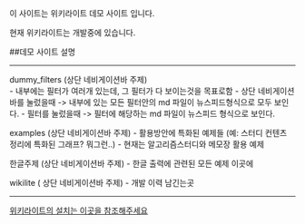 이 사이트는 위키라이트 데모 사이트 입니다.

현재 위키라이트는 개발중에 있습니다. 

##데모 사이트 설명

----------------------------------------------------------

dummy_filters  (상단 네비게이션바 주제)  
        - 내부에는 필터가 여러개 있는데, 그 필터가 다 보이는것을 목표로함
        - 상단 네비게이션 바를 눌렀을때 -> 내부에 있는 모든 필터안의 md 파일이 뉴스피드형식으로 모두 보인다.
        - 필터를 눌렀을때 -> 필터에 해당하는 md 파일이 뉴스피드 형식으로 보인다.

examples (상단 네비게이션바 주제)
       -  활용방안에 특화된 예제들 (예: 스터디 컨텐츠 정리에 특화된 그래프? 뭐그런..)
       -  현재는 알고리즘스터디와  메모장 활용 예제

한글주제 (상단 네비게이션바 주제)
	   -  한글 출력에 관련된 모든 예제 이곳에

wikilite ( 상단 네비게이션바 주제)
	   - 개발 이력 남긴는곳
        
----------------------------------------------------------

[위키라이트의 설치는 이곳을 참조해주세요](https://github.com/becxer/wikilite)   

